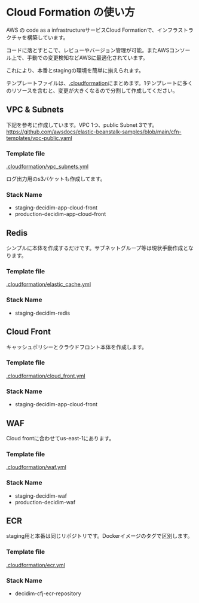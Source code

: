 # Cloud Formation の使い方

AWS の code as a infrastructureサービスCloud Formationで、インフラストラクチャを構築しています。

コードに落とすとこで、レビューやバージョン管理が可能。またAWSコンソール上で、手動での変更検知などAWSに最適化されています。

これにより、本番とstagingの環境を簡単に揃えられます。

テンプレートファイルは、[.cloudformation](/.cloudformation)にまとめます。1テンプレートに多くのリソースを含むと、変更が大きくなるので分割して作成してください。

## VPC & Subnets

下記を参考に作成しています。VPC 1つ、public Subnet 3です。
https://github.com/awsdocs/elastic-beanstalk-samples/blob/main/cfn-templates/vpc-public.yaml

### Template file

[.cloudformation/vpc_subnets.yml](/.cloudformation/vpc_subnets.yml)

ログ出力用のs3バケットも作成してます。

### Stack Name

- staging-decidim-app-cloud-front
- production-decidim-app-cloud-front

## Redis

シンプルに本体を作成するだけです。サブネットグループ等は現状手動作成となります。

### Template file

[.cloudformation/elastic_cache.yml](/.cloudformation/elastic_cache.yml)

### Stack Name

- staging-decidim-redis

## Cloud Front

キャッシュポリシーとクラウドフロント本体を作成します。

### Template file

[.cloudformation/cloud_front.yml](/.cloudformation/cloud_front.yml)

### Stack Name

- staging-decidim-app-cloud-front

## WAF

Cloud frontに合わせてus-east-1にあります。

### Template file

[.cloudformation/waf.yml](/.cloudformation/waf.yml)

### Stack Name

- staging-decidim-waf
- production-decidim-waf

## ECR

staging用と本番は同じリポジトリです。Dockerイメージのタグで区別します。

### Template file

[.cloudformation/ecr.yml](/.cloudformation/ecr.yml)

### Stack Name

- decidim-cfj-ecr-repository
